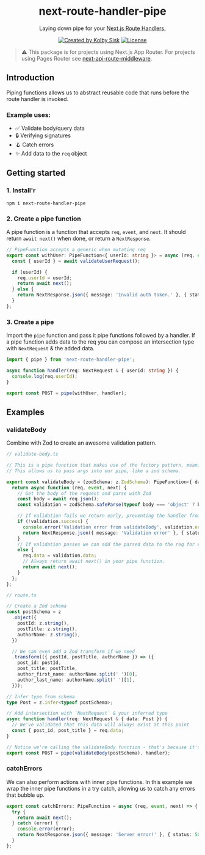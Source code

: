 <p align="center">
  <h1 align="center">next-route-handler-pipe</h1>
  <p align="center">
    Laying down pipe for your <a href="https://nextjs.org/docs/app/building-your-application/routing/route-handlers" rel="nofollow">Next.js Route Handlers.</a>
  </p>
</p>
<p align="center">
  <a href="https://twitter.com/kolbysisk" rel="nofollow"><img src="https://img.shields.io/badge/created%20by-@kolbysisk-e57060.svg" alt="Created by Kolby Sisk"></a>
  <a href="https://opensource.org/licenses/MIT" rel="nofollow"><img src="https://img.shields.io/github/license/kolbysisk/next-route-handler-pipe" alt="License"></a>
  
</p>

> ⚠️ This package is for projects using Next.js App Router. For projects using Pages Router see [next-api-route-middleware](https://github.com/KolbySisk/next-api-route-middleware).

## Introduction

Piping functions allows us to abstract reusable code that runs before the route handler is invoked.

### Example uses:

- ✅ Validate body/query data
- 🔒 Verifying signatures
- 🪝 Catch errors
- ✨ Add data to the `req` object

## Getting started

### 1. Install'r

`npm i next-route-handler-pipe`

### 2. Create a pipe function

A pipe function is a function that accepts `req`, `event`, and `next`. It should return `await next()` when done, or return a `NextResponse`.

```ts
// PipeFunction accepts a generic when mutating req
export const withUser: PipeFunction<{ userId: string }> = async (req, event, next) => {
  const { userId } = await validateUserRequest();

  if (userId) {
    req.userId = userId;
    return await next();
  } else {
    return NextResponse.json({ message: 'Invalid auth token.' }, { status: 401 });
  }
};
```

### 3. Create a pipe

Import the `pipe` function and pass it pipe functions followed by a handler. If a pipe function adds data to the req you can compose an intersection type with `NextRequest` & the added data.

```ts
import { pipe } from 'next-route-handler-pipe';

async function handler(req: NextRequest & { userId: string }) {
  console.log(req.userId);
}

export const POST = pipe(withUser, handler);
```

## Examples

### validateBody

Combine with Zod to create an awesome validation pattern.

```ts
// validate-body.ts

// This is a pipe function that makes use of the factory pattern, meaning it returns a pipe function.
// This allows us to pass args into our pipe, like a zod schema.

export const validateBody = (zodSchema: z.ZodSchema): PipeFunction<{ data: any }> => {
  return async function (req, event, next) {
    // Get the body of the request and parse with Zod
    const body = await req.json();
    const validation = zodSchema.safeParse(typeof body === 'object' ? body : JSON.parse(body));

    // If validation fails we return early, preventing the handler from running.
    if (!validation.success) {
      console.error('Validation error from validateBody', validation.error);
      return NextResponse.json({ message: 'Validation error' }, { status: 400 });
    }
    // If validation passes we can add the parsed data to the req for easy access in our handler.
    else {
      req.data = validation.data;
      // Always return await next() in your pipe function.
      return await next();
    }
  };
};
```

```ts
// route.ts

// Create a Zod schema
const postSchema = z
  .object({
    postId: z.string(),
    postTitle: z.string(),
    authorName: z.string(),
  })

  // We can even add a Zod transform if we need
  .transform(({ postId, postTitle, authorName }) => ({
    post_id: postId,
    post_title: postTitle,
    author_first_name: authorName.split(' ')[0],
    author_last_name: authorName.split(' ')[1],
  }));

// Infer type from schema
type Post = z.infer<typeof postSchema>;

// Add intersection with `NextRequest` & your inferred type
async function handler(req: NextRequest & { data: Post }) {
  // We've validated that this data will always exist at this point
  const { post_id, post_title } = req.data;
}

// Notice we're calling the validateBody function - that's because it's a factory that will return a pipe function
export const POST = pipe(validateBody(postSchema), handler);
```

### catchErrors

We can also perform actions with inner pipe functions. In this example we wrap the inner pipe functions in a try catch, allowing us to catch any errors that bubble up.

```ts
export const catchErrors: PipeFunction = async (req, event, next) => {
  try {
    return await next();
  } catch (error) {
    console.error(error);
    return NextResponse.json({ message: 'Server error!' }, { status: 500 });
  }
};
```

